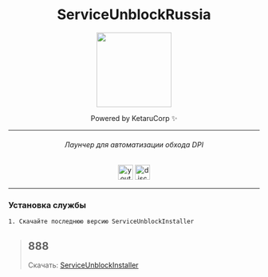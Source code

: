 
<div align="center">

# ServiceUnblockRussia

<img height="150" src="https://i.imgflip.com/65efzo.gif"/>

Powered by KetaruCorp ✨

<hr>

###### Лаунчер для автоматизации обхода DPI
<img src="https://img.shields.io/static/v1?message=Youtube&logo=youtube&label=&color=FF0000&logoColor=white&labelColor=&style=for-the-badge" height="30" alt="youtube logo"/> 
<img src="https://img.shields.io/static/v1?message=Discord&logo=discord&label=&color=5865f2&logoColor=white&labelColor=&style=for-the-badge" height="30" alt="discord logo"/><br>
</h2>
<hr>

<div id="logo">



###
<div align="left">

### Установка службы
```
1. Скачайте последнюю версию ServiceUnblockInstaller
```
> ## 888 
> Скачать: [ServiceUnblockInstaller](https://github.com/lisikme/ServiceUnblockRussia/releases/tag/Stable)